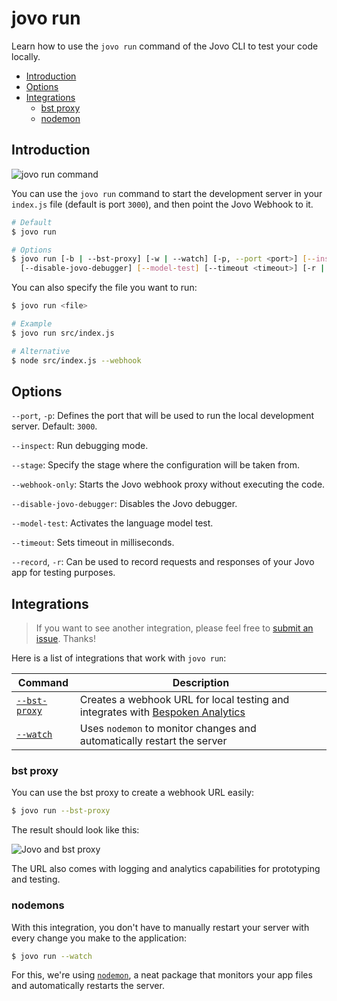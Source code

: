 # jovo run

Learn how to use the `jovo run` command of the Jovo CLI to test your code locally.

* [Introduction](#introduction)
* [Options](#options)
* [Integrations](#integrations)
   * [bst proxy](#bst-proxy)
   * [nodemon](#nodemon)

## Introduction

![jovo run command](../img/jovo-run.png "jovo run command")

You can use the `jovo run` command to start the development server in your `index.js` file (default is port `3000`), and then point the Jovo Webhook to it.

```sh
# Default
$ jovo run

# Options
$ jovo run [-b | --bst-proxy] [-w | --watch] [-p, --port <port>] [--inspect] [--stage <stage>] [--webhook-only]
  [--disable-jovo-debugger] [--model-test] [--timeout <timeout>] [-r | --record <name>]
```

You can also specify the file you want to run:

```sh
$ jovo run <file>

# Example
$ jovo run src/index.js

# Alternative
$ node src/index.js --webhook
```


## Options

`--port`, `-p`: Defines the port that will be used to run the local development server. Default: `3000`.

`--inspect`: Run debugging mode.

`--stage`: Specify the stage where the configuration will be taken from.

`--webhook-only`: Starts the Jovo webhook proxy without executing the code.

`--disable-jovo-debugger`: Disables the Jovo debugger.

`--model-test`: Activates the language model test.

`--timeout`: Sets timeout in milliseconds.

`--record`, `-r`: Can be used to record requests and responses of your Jovo app for testing purposes.


## Integrations

> If you want to see another integration, please feel free to [submit an issue](https://github.com/jovotech/jovo-cli/issues). Thanks!

Here is a list of integrations that work with `jovo run`:

Command | Description 
------------ | ------------- 
[`--bst-proxy`](#bst-proxy) | Creates a webhook URL for local testing and integrates with [Bespoken Analytics](../../integrations/analytics/bespoken.md '../analytics/bespoken')
[`--watch`](#watch) | Uses `nodemon` to monitor changes and automatically restart the server


### bst proxy

You can use the bst proxy to create a webhook URL easily:

```sh
$ jovo run --bst-proxy
```

The result should look like this:

![Jovo and bst proxy](../img/terminal-bst-proxy-1.jpg)

The URL also comes with logging and analytics capabilities for prototyping and testing.

### nodemons

With this integration, you don't have to manually restart your server with every change you make to the application:

```sh
$ jovo run --watch
```

For this, we're using [`nodemon`](https://github.com/remy/nodemon), a neat package that monitors your app files and automatically restarts the server.



<!--[metadata]: {"description": "Learn how to use the jovo run command of the Jovo CLI to test your code locally.",
                "route": "cli/run"}-->

